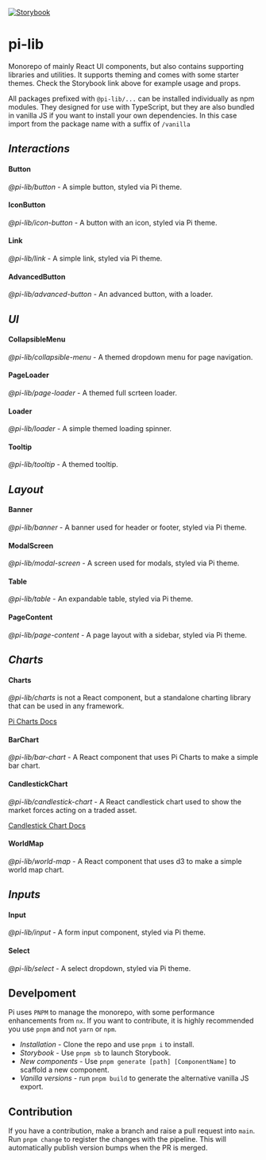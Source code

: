 [![Storybook](https://cdn.jsdelivr.net/gh/storybookjs/brand@main/badge/badge-storybook.svg)](https://pi.lance-taylor.com)

# pi-lib

Monorepo of mainly React UI components, but also contains supporting libraries and utilities. It supports theming and comes with some starter themes. Check the Storybook link above for example usage and props.

All packages prefixed with `@pi-lib/...` can be installed individually as npm modules. They designed for use with TypeScript, but they are also bundled in vanilla JS if you want to install your own dependencies. In this case import from the package name with a suffix of `/vanilla`



## _Interactions_

#### Button

_@pi-lib/button_ - A simple button, styled via Pi theme.

#### IconButton

_@pi-lib/icon-button_ - A button with an icon, styled via Pi theme.

#### Link

_@pi-lib/link_ - A simple link, styled via Pi theme.

#### AdvancedButton

_@pi-lib/advanced-button_ - An advanced button, with a loader.



## _UI_

#### CollapsibleMenu

_@pi-lib/collapsible-menu_ - A themed dropdown menu for page navigation.

#### PageLoader

_@pi-lib/page-loader_ - A themed full scrteen loader.

#### Loader

_@pi-lib/loader_ - A simple themed loading spinner.

#### Tooltip

_@pi-lib/tooltip_ - A themed tooltip.



## _Layout_

#### Banner

_@pi-lib/banner_ - A banner used for header or footer, styled via Pi theme.

#### ModalScreen

_@pi-lib/modal-screen_ - A screen used for modals, styled via Pi theme.

#### Table

_@pi-lib/table_ - An expandable table, styled via Pi theme.

#### PageContent

_@pi-lib/page-content_ - A page layout with a sidebar, styled via Pi theme.



## _Charts_

#### Charts

_@pi-lib/charts_ is not a React component, but a standalone charting library that can be used in any framework.

[Pi Charts Docs](https://github.com/lancerael/pi/blob/main/src/libs/Charts/README.md)

#### BarChart

_@pi-lib/bar-chart_ - A React component that uses Pi Charts to make a simple bar chart.

#### CandlestickChart

_@pi-lib/candlestick-chart_ - A React candlestick chart used to show the market forces acting on a traded asset.

[Candlestick Chart Docs](https://github.com/lancerael/pi/blob/main/src/components/molecules/CandlestickChart/README.md)

#### WorldMap

_@pi-lib/world-map_ - A React component that uses d3 to make a simple world map chart.



## _Inputs_

#### Input

_@pi-lib/input_ - A form input component, styled via Pi theme.

#### Select

_@pi-lib/select_ - A select dropdown, styled via Pi theme.



## Develpoment

Pi uses `PNPM` to manage the monorepo, with some performance enhancements from `nx`. If you want to contribute, it is highly recommended you use `pnpm` and not `yarn` or `npm`.

- _Installation_ - Clone the repo and use `pnpm i` to install.
- _Storybook_ - Use `pnpm sb` to launch Storybook.
- _New components_ - Use `pnpm generate [path] [ComponentName]` to scaffold a new component.
- _Vanilla versions_ - run `pnpm build` to generate the alternative vanilla JS export.

## Contribution

If you have a contribution, make a branch and raise a pull request into `main`. Run `pnpm change` to register the changes with the pipeline. This will automatically publish version bumps when the PR is merged.
